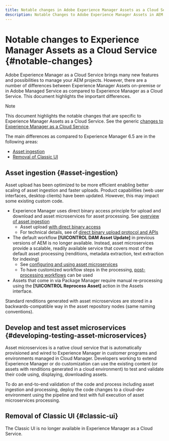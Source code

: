 ```yaml
---
title: Notable changes in Adobe Experience Manager Assets as a Cloud Service
description: Notable Changes to Adobe Experience Manager Assets in AEM Cloud Service as compared to Experience Manager 6.5
---
```


# Notable changes to Experience Manager Assets as a Cloud Service {#notable-changes}

Adobe Experience Manager as a Cloud Service brings many new features and possibilities to manage your AEM projects. However, there are a number of differences between Experience Manager Assets on-premise or in Adobe Managed Service as compared to Experience Manager as a Cloud Service. This document highlights the important differences.

>[!NOTE]
>
>This document highlights the notable changes that are specific to Experience Manager Assets as a Cloud Service. See the generic [changes to Experience Manager as a Cloud Service](/help/release-notes/aem-cloud-changes.md).

The main differences as compared to Experience Manager 6.5 are in the following areas:

* [Asset ingestion](#asset-ingestion)
* [Removal of Classic UI](#classic-ui)

## Asset ingestion {#asset-ingestion}

Asset upload has been optimized to be more efficient enabling better scaling of asset ingestion and faster uploads. Product capabilities (web user interfaces, desktop clients) have been updated. However, this may impact some existing custom code.

* Experience Manager uses direct binary access principle for upload and download and asset microservices for asset processing. See [overview of asset ingestion](/help/assets/asset-microservices-overview.md)
  * Asset upload [with direct binary access](/help/assets/asset-microservices-overview.md#asset-upload-with-direct-binary-access)
  * For technical details, see  of [direct binary upload protocol and APIs](/help/assets/developer-reference-material-apis.md#overview-binary-upload)
* The default workflow **[!UICONTROL DAM Asset Update]** in previous versions of AEM is no longer available. Instead, asset microservices provide a scalable, readily available service that covers most of the default asset processing (renditions, metadata extraction, text extraction for indexing)
  * See [configuring and using asset microservices](/help/assets/asset-microservices-configure-and-use.md)
  * To have customized workflow steps in the processing, [post-processing workflows](/help/assets/asset-microservices-configure-and-use.md#post-processing-workflows) can be used
* Assets that come in via Package Manager require manual re-processing using the **[!UICONTROL Reprocess Asset]** action in the Assets interface.

Standard renditions generated with asset microservices are stored in a backwards-compatible way in the asset repository nodes (same naming conventions).

## Develop and test asset microservices {#developing-testing-asset-microservices}

Asset microservices is a native cloud service that is automatically provisioned and wired to Experience Manager in customer programs and environments managed in Cloud Manager. Developers working to extend Experience Manager or do customization can use the existing content (or assets with renditions generated in a cloud environment) to test and validate their code using, displaying, downloading assets.

To do an end-to-end validation of the code and process including asset ingestion and processing, deploy the code changes to a cloud-dev environment using the pipeline and test with full execution of asset microservices processing.

## Removal of Classic UI {#classic-ui}

The Classic UI is no longer available in Experience Manager as a Cloud Service.
